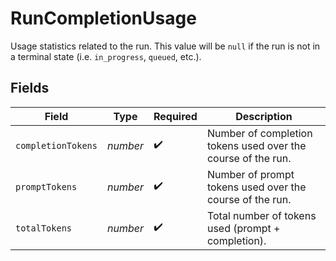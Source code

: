 # RunCompletionUsage

Usage statistics related to the run. This value will be `null` if the run is not in a terminal state (i.e. `in_progress`, `queued`, etc.).


## Fields

| Field                                                        | Type                                                         | Required                                                     | Description                                                  |
| ------------------------------------------------------------ | ------------------------------------------------------------ | ------------------------------------------------------------ | ------------------------------------------------------------ |
| `completionTokens`                                           | *number*                                                     | :heavy_check_mark:                                           | Number of completion tokens used over the course of the run. |
| `promptTokens`                                               | *number*                                                     | :heavy_check_mark:                                           | Number of prompt tokens used over the course of the run.     |
| `totalTokens`                                                | *number*                                                     | :heavy_check_mark:                                           | Total number of tokens used (prompt + completion).           |